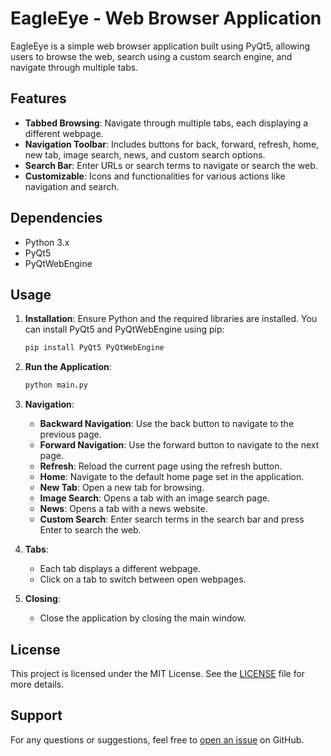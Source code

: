 # EagleEye - Web Browser Application

EagleEye is a simple web browser application built using PyQt5, allowing users to browse the web, search using a custom search engine, and navigate through multiple tabs.

## Features

- **Tabbed Browsing**: Navigate through multiple tabs, each displaying a different webpage.
- **Navigation Toolbar**: Includes buttons for back, forward, refresh, home, new tab, image search, news, and custom search options.
- **Search Bar**: Enter URLs or search terms to navigate or search the web.
- **Customizable**: Icons and functionalities for various actions like navigation and search.

## Dependencies

- Python 3.x
- PyQt5
- PyQtWebEngine

## Usage

1. **Installation**: Ensure Python and the required libraries are installed. You can install PyQt5 and PyQtWebEngine using pip:
   
   ```bash
   pip install PyQt5 PyQtWebEngine
   ```

2. **Run the Application**:
   
   ```bash
   python main.py
   ```

3. **Navigation**:
   - **Backward Navigation**: Use the back button to navigate to the previous page.
   - **Forward Navigation**: Use the forward button to navigate to the next page.
   - **Refresh**: Reload the current page using the refresh button.
   - **Home**: Navigate to the default home page set in the application.
   - **New Tab**: Open a new tab for browsing.
   - **Image Search**: Opens a tab with an image search page.
   - **News**: Opens a tab with a news website.
   - **Custom Search**: Enter search terms in the search bar and press Enter to search the web.

4. **Tabs**:
   - Each tab displays a different webpage.
   - Click on a tab to switch between open webpages.

5. **Closing**:
   - Close the application by closing the main window.
  
## License

This project is licensed under the MIT License. See the [LICENSE](LICENSE) file for more details.

## Support

For any questions or suggestions, feel free to [open an issue](https://github.com/vanu888/EagleEye/issues) on GitHub.



